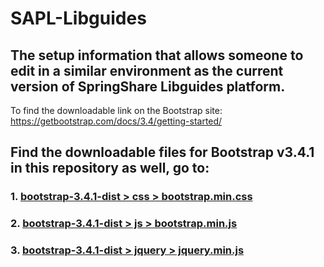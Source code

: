 # SAPL-Libguides
## The setup information that allows someone to edit in a similar environment as the current version of SpringShare Libguides platform.
To find the downloadable link on the Bootstrap site: https://getbootstrap.com/docs/3.4/getting-started/
## Find the downloadable files for Bootstrap v3.4.1 in this repository as well, go to:
### 1. [bootstrap-3.4.1-dist > css > bootstrap.min.css](https://github.com/eventuserum/SAPL-Libguides/blob/main/bootstrap-3.4.1-dist/css/bootstrap.min.css)
### 2. [bootstrap-3.4.1-dist > js > bootstrap.min.js](https://github.com/eventuserum/SAPL-Libguides/blob/main/bootstrap-3.4.1-dist/js/bootstrap.min.js)
### 3. [bootstrap-3.4.1-dist > jquery > jquery.min.js](https://github.com/eventuserum/SAPL-Libguides/blob/main/bootstrap-3.4.1-dist/jquery/jquery.min.js)
